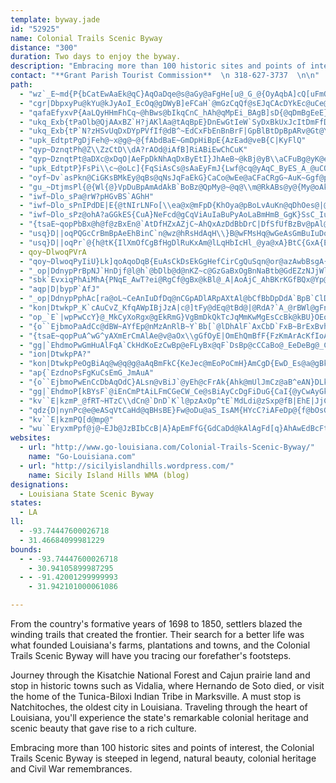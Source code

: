 ```yaml
---
template: byway.jade
id: "52925"
name: Colonial Trails Scenic Byway
distance: "300"
duration: Two days to enjoy the byway.
description: "Embracing more than 100 historic sites and points of interests, the Colonial Trails Scenic Byway is steeped in legend, natural beauty, colonial heritage and Civil War remembrances."
contact: "**Grant Parish Tourist Commission**  \n 318-627-3737  \n\n"
path: 
  - "wz`_E~md{P{bCatEwAaEk@qC}AqOaDqe@s@aGy@aFgHe[u@_G_@{OyAqbA]cQ[uFmOsi@w@gGAgELaDj@gFtQ{oAbFo_@FmEm@oNWaEi@gEqA{Fai@whByGqVyAqH_D}ToAqPyG{jAaFq~@i@_Iu@mFkDcNcEeLwIeXoFiQeWkw@uOeg@kBmJaCqQeAsGq@qCw@gBq@gAoCeCem@se@cEoCkCcAmCs@{]aEgGmAwLkDqDmBqBeCiPs^mAgD}@mFm@_Go@eEiAcDcPc[iBmGWsBYsF`BeZMyDq@aEiAgDyHmLeK{R_GcKcCeBuEuAmBU_RY{Ea@mDqBkDiDe@_Aq@mAyB_H_AsDuPuj@kBeDaJiMoCmFo@yBiAmFWkBIqG?{T_AsHqIaBwIqCwCuAg@e@_Gke@B_Bb@{F?{Cs@yByEgEyAeBm@yAe@sBWmB_AgCkEsEc\\oUmAkBiEaJ}UkSwB}AmLwJiAmAoPwWsLmQoC_DmMoLaFyF_IoMuIwP}G_OqA{DGa@eBiWaBmIyZmiAuA_E{FqT_DmK_DgJgHkQuTkg@yA{DaBoFwOcl@_Qud@cC_GuAaCcCmDyEeE}EmCuDyAaMyFyBmAoGaFmd@gc@kk@{m@uAeB{ByDmEiJaByCcCyDgGsH_BgBiCmBaNkI_B}AgEgF_CwEsJ_\\aBgFy@eBiAsB_DaEuImJ_FmG_DuFmAgDcBwGoEwZa@oByAkFqBiFoCkF}LwPwEuHcg@c_AyBmCyAyAoEyC_FuAoP_BqCo@eBi@qC_BgEyC_Y}SyDESEiPyKgBuA_DyCeAyAsFuLkPs\\oR_a@wEyK}AeEgCcJyAoGgA}Fk@mEaEq`@sIcu@cKe{@eA_HcA}EqUe~@eAiCmAoI[kE{BkaAGwEFeCZmDZsA|Hw[pAoGf@mDTeDB_IOiEe@kGKuFp@ur@^aJ|D{o@DgDQyDkLmaAsAyLGqAyBqSYmBw@yCiAkCsX{i@iYal@M{@kBaFsGeSkC{KqB}KsA_JwDyZy@aJiGkd@aBiNy@uEqAsE_A_CmAaCeD_F{CgDyDsCoDqB}YaLmBaAsBaB_AeAcDeG]a@wSyl@qEuNo@sCoAoEiJkX{DeKaH_Se@_Cc@}E?gEl@cEpCuM`C_JvF}WVYlAyFp@y@mAsAaEgBqE{CqDk@cCV_Nl@eAY{GqEiASiVuAOB]^g@DsGe@aOg@iMp@sLQ{[d@ePAoCTmHrAaJ\\wCKiTsCcDS}CCqCNcEh@sBx@wDxB_CdAiE|@mGZcDF}BSeFaA_DEoBLgPdDmIx@gCJeBE{Fk@iReFsLgCoC[sJYyFi@oKyBqLuC_GgBoDmBqAeAkAqAcC{DqA_Dm@gB}@_FgDci@KqDBcHRkEjBgQ^iFNgJZw`@XcJfSiiCJyCMaFiAaJs@iE"
  - "cgr|DbpxyPu@kYu@kJyAoI_EcOq@gDWyB]eFCaH`@mGzCqQf@sEJqCAcDYkEc@uCe@yBcCwGsPib@ae@wdAk@yB]kBO{BKqOGoAaAiGs\\_bAoFgO{CmGoCaE{AgBo[c[iDeEkCaFgNc\\kBcCqAeAwB_AeAQqZeAoDY_Cg@{CmAoCaBeA}@uBeCak@_}@_C{Es@_CgAyEi@mDUuDIaH`@i[DaJyAi[c@gHSsAaAyCmAsBcC{B_GgEuBwB}AmCaAgDe@mDkIypAs@iG{@sD{AuEuOq^gB_DiBeCgYe^{CmCoXkTuM_JyE_Bu`@qHcHw@}R{@uHi@}D_AgD{AoCyB_YeZaJaJ}@eAqAyBmA_Do@eCyMev@wAe^BsCVyDf@sCdY_fAp@sFhFuo@`AiF\\kApAsC|Si`@vBuEff@soBt@uERmC?}AeAyjACcAqAeMSqUOiSv@_FWwNKmRtGCiAqGOuS?{A|@w@o@yx@@yIL{Ab@mBtIeRtA}D~@gErBaNh@kCd@gBtCeJf@uBBy@?yA}AqWeF_q@eCof@WeCq@gCiAaD}Skh@}JqWiG{NmFgNaBiFy@gDaLi_Aq@mDmBgIsIyZi@kAmAkA}DmBiT{HgAG_D@KwMBej@SmGm@aGasAikHkA_IgAwKkCgd@kAwWm@qGy@_Fqc@ugByY_mAoOcm@_HaZ}@aDyDiPKEqZ{oAaBaKa[_hCsBuOcHgm@uAyKSu@aLw_AqBuR}f@uzHYwGU}NeAutAe@qWa@o`@IaCW_Ca@{B}@sCk@wAgB{Cgy@_}@iBwCy@iBiAkDe@sB[qBWiDiA_k@WwIY}Dgu@}kHiAyIiAqEiA_DifAibCkDsIkBuGcAoFqA{JuAkI}Iqp@m@}H}Bot@]oGuAoMiWkhB{Fc^{Fq[eCsSaEgf@sAqLcBgGmQs_@wDaJiHqRkUgp@{AsGg@kDYkFBqJt@a\\d@yNZqTtAqd@TwMf@mSBgIOuDy@{OmA}NwB_\\k@yLu@aHqAcQuHem@aDsSwI{o@iKst@{BiMqAkGqGgWkHuUaBsEoMm`@kFgRsCwLaDyLsZ{t@iC{GqAyEY{A}@iMy@mWcKmqCSuGCmGx@inBZmi@j@gr@Ngn@x@crADoQxAkiCH}^VeW?}Og@wFcTsfAUkBCoAFsAh@sEdAwCtAsBhA{@~A_A"
  - "qafaEfyxvP{AaLQyHHmFhCq~@hBws@bIkqCnC_hAh@qMpEi_BAgB]sD{@qDmBgEeE}FoDsFi@cAmAmEWoBC_DF{BdF}`@R_DFaEc@_Fy@sEs@aCqDiGmByBoIsKyc@ai@eFyFqEgGyAkCeAiC}A{FeAyGwLylAaBuH{Sur@wCkGgA}AeJsJaByB{Uop@oAeDiA_CiCiDcAw@oAm@y^gJqEgB_DaCmBwBcBuC{Swi@kVqp@iDeIiu@arBySui@uMc_@kLsZmJ}Wyd@snAkS{h@qv@auBgCgKkBaM_[gpDqEyc@kLawAsK{nA_BcTmAyLcRa`AkHi\\}Hk_@{FsWqAeIq@aGGaEe@sLuAkUS}t@J_r@KiHSqA]mAsDeFk@g@iCuDcJaIwA_BiAeBQsAAeBFsAFs^Mcc@FoGLwB|BoId@oIHmDAqGXag@f@{Bt@mFlAmD`DeFgDmAaBMcLC_Ai@m@}@KgIKaCi@qBuB}Eq@w@eLgRaLkSgBqCsGcM_JqTaGgK_@y@s@aAwBaKa@}@w@gA{ByFkHaL]kAS{CRyDl@gCvBgFz@kA`IoNlC{FfJoObs@}qAzByD|Zek@pBaEpJwPjCsHj@kEFuEcFe`@UaD?sFL_DRaBr@qDxAeE~MeYbCaDjg@ex@|Zeg@`EkG~BwGfHyo@lBmIhDqQ|AaKdAaS|ByYp@mFtMqj@fBwLp@mDZ{DtAmLzAoJz@gHbCmLhA_BrGoGra@}[bEyCrCuC`EqGflBscDpMaTzdAyhBnhAgmBnAkEvBcNrGmf@xMeaA~J{v@bDcThOygAjL}{@[sLUuCq@sEcCkU_@sIFqX^kc@XgDl@sDbBsFjAaCrS_^~BqC`CmBnB_ApBo@bf@wMxKgChBiArAqA`j@e^dKuHfBkB`BmChcAgvBrAeCdB{BjcAc~@|r@in@hwBymBtpB_hBhMyKhhAgbAxIiIrx@sx@fYkXzEmFfB_C~AgChDmGzB_FdA}C~@_D~Kgb@hQet@tA}Ix@{J~Dq~@`ERl@yJp@iFf@mGvGo{AfAqYbEw`ARoEXsBt@qCpAoCdB_CtDyDlGaGvAeA|@g@`F}AlCmA`GgH|@gB^gE"
  - "ukq_Exb{tPaOlb@QjAAxBZ`H?jAKlAa@tAqBpE}DnEwGtIeW`SyDxBkUxJcItDmFfD{BzBwAhBkAhBiClFaMhZo@`CsChTaAdDeMjZgB`DaH~Iq@PiAhCmEpg@FfDhBpPCdC[zAcGnPmF~OmBtD{DpEiAbAyAbA}KlD{UpMuCjAuEpAkClA}UjSqXrV_CbCoB~C_E`JcCxGmWbrAcBtJuAdFyPxb@kArBgOtS_AxAu@nByPfp@sBxEcDnEoD~DgBvEc@zC{Bzg@OlB_@lB}@jCsPba@yMrZuDrIuA`CeArAeBdBqBrAiDrAc`AtRyJxB_Bl@wCvAuDfCk_@~Y{CzDaA|Acn@flAaE`HePh[kJjRwLtS{LjVyD`FcEjD_FlCwBv@_}@vT}d@|Lmg@fMcElA}DvBgDhCwr@lu@iG|FcExCsDvBsGzCeDjAoHrBgMxEi~@xYsmAba@gRbMi^vVuMrIqNbKkU`O_BrAq@r@_B~Bk@vA_@`Bq@hHkErk@oDpSsElUqAnEgClEgKrHkInFoC~BeFlD_CxB_ClC{BfFuAjGe@~EmEt_@}TvgBy@xCy@tBmIfNgDtE}DpEmDzC_EvCeoBzjA_FxB}E`BoExBqDpCeDfD_DlCsqAhw@uIfG{CxCsC`DuOzR"
  - "ukq_Exb{tP`N?zHSvUqDxDYpPVfIf@dB^~EdCxFbEnBnBrF|GpBlBtDpBpARv@Gt@Yp@k@jMcPjCyCrTuPz`@}Y|N~e@td@oS~LmMtAyB`AcCv@cDzAuPhA}I|Xw`Bn@_ChAaCrB_D`AeAnCuB`D}AfDmAjDy@xDe@bCKnFHxFt@ta@zIfCVtBB`BKnvFup@vAChBJrB`@zg@lNpC^rB?bDY~f@eFbEgAxaAw[lEaBhAs@jCeC`a@wb@nByAzBaAtA_@rDY|y@S|FQlCm@fUmMjCs@|BGrC^tH`DnEzBbVjMv@f@"
  - "upk_EdtptPgDjFeh@~x@g@~@{fAbdBaE~GmDpHiBpE{AzEad@veB{C|KyFlQ"
  - "qyp~DznqtPh@Z\\ZzCtD\\dA?rAOd@iAfB]RiABiEwChCuK"
  - "qyp~DznqtPt@aDXc@xDqO|AeFpDkNhAqDxByEtI}JhAeB~@kBj@yB\\aCFuBg@yK@eBLyA|a@q}AvDoPxBiMnAmL`V{qBdBmKlImb@tGk[^eAlAmCdA{AhJsKdAaB~@qBl@_DJuACyEF{EmAsKGkBJ_BP}AhB_JbBiJ^mEdAqF|@aEvEcPzViz@zLeb@jByF`BmGjAaGh@uDxAsP|Esx@~HgmApAkIbGoTr@cApDgK|EcPvn@gzB~Uiy@tFuQfBiEfEaIdBeC|r@c_ArB_Bp@OtKw@vAJvBz@hPfRp@RlA~@nKlLpAfAxElCbCl@zGj@lIXnX~AhCDpD_@tMsD"
  - "upk_EdtptP}FsPi\\c~@oLc]{FqSiAsCs@sAaEyFmJ{Lwf@cq@yAqC_ByES_A_@uCOyCPoPIez@^}EvC}Qz@oD|@gCtCsFlBqBx^cVzLqM~FsFt\\uVvBeClAiBxAsDl@_Cb@gCXqEEoD[mEq@eDcA{C{KwZaAaE[yCIeBCoWFiCpD}eA`@yCzEkSx@yE`Fgt@d@gDj@_C`AiCp@wAxByCfBaBvGmEhDwCvBmCxG}GfBkCpA_Dl@{BhBgKxAaHf@mFF{BG_Do@aGs@qCgAaCaCsDgBqDiGyNu@}ByBoIe@kDm@uHOmEKal@q@sa@JgCPeBhA_E~@gBvYyd@b@}@TgABkBIy@mF_Ts@sEKeEYuf@G}q@NqE`@uC`@sBjFaPh@qB^oB\\yDHeH_@oF_AeF{AyEmFoKeBoEm@mBmAaFy@}Fg@{GGsFn@ga@OsFOyBy@iFc@qBwGiSiAeFeAcGq@eJi@o`@e@cGYmBaDoQu@mCqAaDiE{GmA_CiAyDc@uCYeMOcQOsENmDNgA\\uH]gLG{LV{GGwDzUBvEPtD`@zCf@jIxBR[Fq@}F{SqE_R_AeIe@wLCqBF{RC{NCsAy@cLKeGNug@L{IbDsj@BsAUoEyAmXW{AWkAu@eByEiIiB_H{@uBaAgAoAq@wAYiAEuRdAiBXyG`BwBDeBKqRiBq[wGuASuAE{AJoCj@sj@rMyAFyAE_Ce@_CmAqAmAm_@eb@iFmFez@gp@ok@ol@cCyCsYi`@iCwD{@cBkB}Dgc@wiA_Qsb@oA{Ec@eFCuBl@er@]cEg@cDaA{CiP_a@wGiO{o@c}AiGuOqBgEkAqB{EiFwd@wb@aFiFaYwWqGyFuBwAsCsAqUgKcBi@}i@oV_DaBuE}CuEgEiAmAcEoFk@wAgB{FeAmBkCcC}@a@uA]qSgCwCmA_CsBoAkBqA{D[yCeA}OeAgGuAsEcCoFwMsSkA{BcLoVcCoEaBeB}@m@aKeFkAw@{AuAiBeCqAgE_@uBa@kEi@aJs@mGeFqUiAsC{AkBkN{Lc\\eZuA{AcA}Ao@uAaAyCuRmt@aFiQqGkXi@eDe@}FqBqgAuBeh@YoDi@aDaCmH{M}XkDgGsOuTiCyEyBmFc@gAy@_Dq@sHmBa_@GqCm@oIeEiZKaDlAoPh@gDq@_@oDyCuAyAgBg@C?"
  - "oyf~Dv`asPkn@CiGKsBMkEy@qBs@qNsJqFaEkG}CaCo@wEe@aCFaCRgG~AuK~Ggf@pY_p@v`@cC`BkF`FwVj[iIxJs^ld@}BrBqDfCqj@d]y@n@{BzB_rAlsB}EhIuE`HaFfIiBlD{BrFg@jB]`DC`RsDx|@G~IFvOQ~E_@zHkAvQiFzr@WpAkUnw@cCvH}BxEa]`l@eBlCq@vAsDlGqAnCaA~Ci@dDYpFs@xx@QlDa@hDs@bDaEvMeh@rbBkAvCm@dAcBzB_ExDka@r^_N`MeFdF_}@fdAiKlKgHtIwWtWkIhLiE~GmK~NuvAfpB}FdHmHlH{nAdaA_I|HyEdGclCjdE"
  - "gu_~DtjmsPl{@{Wl{@}VpDuBpAmAdAkB`BoBz@QpMy@~@q@\\m@RkABs@y@{My@oAkA_@qLn@mEXiAMwGmDyEeD}YyVoXiVgFgE{DwDgJ{Hm@s@Sm@ViLyFO_s@{CgAM_Ac@}@gAkCaE}@sBeAoHu@eCk@s@c@}@{F{GcCeCuAy@eFsEeAa@m[s^w\\i\\aFiIcGgOaAmByByCiDmD}o@gm@w@g@}B_AiBYkNA"
  - "iwf~Dlo_sPa@rW?pHGvBS`AGhH"
  - "iwf~Dlo_sPnIPdDE|E{@tNIrLNFo[\\ea@x@mFpD{KhOya@pBoLvAuKn@qDhOes@|@eF~CqV`AaGp@yCpCsFz_@gp@tAyCv@iC^mBtDqc@x@gHj@eEZgAbCoFzPgUxJwLfFmH`T}WfNuQxA{AzGyFn}@mt@hAkAzB}DlLiXnNmb@lDsHnAgBzAiB`HcFj|Aoq@`EkB|BsAzAsAjC{DtFyKxL}S`AmCtR{nAb@eBj@sEV_De@}\\c@cGkA_K{^uqC]aFSmKa@iD@iGOcI_@uG[yCu@aEYwCU{C?sA^mCn@sB|E}TbDeLfAuEj@mDtVkeAr@{GFqBMwNw@gGaN_q@y@wOOoIN{Hh@eF`BoL|@eEdFuN~BgFlGyIvMuLj@YnHoDpk@oTxFyCdFsDlC_CpDuDf_@qf@`CuDjIsK"
  - "iwf~Dlo_sPz@ohA?aGGkES{CuA}NeFcd@gCqViAuIaBuPyAoLaBmHmB_GgK}SsC_IuAuCiB{B}IsGuDeEaJoPmIoNyBmFu@oCaEyV_A{GmU_zAuAyHa@{AcCeGaGqP}E_Mk\\w{@uAmE_BiGo|@acGaAyFm@aC{HoWcxAsuEmEuMcFgQm@uAsB_DmC_CunAo{@qB{BkBiDyd@mmAkKuYaLiYcg@wsAyMe]aC_HmBiHsCsNu@kCsDkRoCgLu@uD"
  - "{tsaE~qopPbBx@h@f@zBxEn@`AtDfHZxAZjC~AhQxAzDdBbDrC|DfSfUfBzBv@pAl@`Ab@jA|A`LrAnCzDjFk@fMi@lEwGxTmF~LWz@WdBUlE?`BZdPRzDvAtK?jBQbBgAxCuE`JeQ|^{HnOyAjDYnAOxC_@j_@e@pDcC|DgHrKkX~_@aCrCoObO}@lAcA~BSjBGjBZxSEjBQdBeAxFqAnEaAzEoJ~h@a@lA}FrLg@fDo@xI{@dPOdAy@tCyF`Pe@dCmGzd@u@pC_ChFSpAyAtNe@zFoDlp@?lCXzB~M~m@hAtFJdAq@hWaAvW[dBiEbRSfBc@nThB~XBhB?fAaBdU?~CZ`BnMxf@\\x@pAhBjJpLb@r@Ld@@p@StAg@dAwFzI_AfAcE|Du@nAeE~RuAnF{Rbq@qDfMQdAGlCvCth@JxCGdAO~@eFtLW~@QdB?fBpAnLHfBNh^OxXD~@P~AbDzLrJfPdBnBnThPfAvA`@lANjCF|QTbvBF|@V`A`ArBzBfEpDjFpDhHyAfA"
  - "usq}D||oqPQGcCrBmBpAeEhBinC`n@wz@hRsHdAqH\\}B@wFMsHq@wGeAsGmBuIuDoGyD}EeDeq@_f@sC}B_LmHij@}`@cBgA{GkDyEaBs@_@e@EsIqBqKaAaPKsa@PwFj@mCx@mB`AiFrCyMnI{NdIyStImGxBwLlCwRl@qYPu}@Qk^D}_@K_XBke@Kee@_@wQY}Q@iqAm@e_@JiRKa|@BuPJmp@Qeh@CeMHeZK_HQcC{A"
  - "usq}D||oqPr`@{h@tK{IlXmOfCgBfHgDlRuKxAm@lLqHbIcHl_@ya@xA}BtC{GxA{Ev@aEz[{vCbBcH^a@`ByCjR_R|EqD`Y}Pp`CiwAzG}ElBoCfg@_aAnJuL`ViWd[}[vGuGhC_D~CaDxAeAxJaEhASr[R`BRzSfGpEfEdKtKlDjFfGzK|E}EpEmB~VcI~GkBnnBsb@vC_Apg@gL`MgC|w@aQhd@gK|DiBtBsAjKmJ`FfCvNvBnDT|AA~Hc@bIg@`Ce@tg@iO"
  - qoy~DlwoqPVrA
  - "qoy~DlwoqPyIiU}Lk]qoAqoDqB{EuAsCkDsEkGgHefCirCgQuSqn@or@azAwbBsgA{mAsDqCmF_DaOoJsBsBu@_Aq@aAsAqCyAmFeHmc@y@sDqA{D}M}ZqAkDk@aCm@gDsI{l@iAmFcBgFuQ}_@yDsHgu@seAwWm^{FsFi\\oXmd@q`@wL}JiDwB}hCioA_Dy@"
  - "_op|DdnypPrBpNJ`HnDjf@l@h`@bDlb@d@nKZ~c@GzGaBxOgBnNaBtb@GdEZzNJjWl@dElFjX|@xFbEx[fAlHGxFwAvWy@bIqBxNy@vNj\\lJ|B~@t@l@d@|@R`ABdBSpJB~@ZdCpApDrBnCjKfIxB~B|Yzo@vGpLhBjC|BlCzC~BfXfPvNbIhDxB`F~ArCVnDCnCWxE{AnKgGVa@tHcE|ASlr@Ef`@SvGDvJ_AtKsB`EsAzB_AlFmC|T{Ofz@om@bH{DnHmCbAWd|@cRtEw@vBUdBChEp@rCz@bF|BlFzChEvCrHtHdFzGpF|JtGdRdFjPh@xApAlApBj@lK~@f_@dC"
  - "sbk`EvxiqPhAiMhA{PNqE_AwT?ei@RgCf@gBx@kBl@_A|AoAjC_AhBKrKGfBQx@Yp@e@lBaC\\y@xAmFjHeY~CmKjYel@lFiLnBaFjBmDpBgCjB}AhBgAlCeA~FgA|UkDpDs@hEiB|A}@zFiErMqK~B{B~DaFfxBijDzXy`@lAmCbGaP|@yC|BuK|@uChJwT"
  - "aqp|D|bypP`AfJ"
  - "_op|DdnypPphAc[ra@oL~CeAnIuDfDq@nCGpADlARpAXtAl@bCfBbDpDdA`BpB`ClDlDvFpEjBlA|a@vVzD|AtB`@zFj@lNZhf@KrGg@nIgB`BSvDIjGa@lIeArDKpABnJl@`P{@rL}AzIHzCZjCj@jDjAjCnA~E~ClE`Ff@pAn@hErp@AzCEBSN_@G_Lx`@?`AA`ASh@w@ZyBGuGTgFRm@t@w@r@SpAG~[EhAIv@UhAs@xQgMlCmCnRwYrGeGlB_CpH}M|CmG~A{DhDaKd@yBb@qFvAoLj@{GZoPd@aEb@yBRyDPgFCoGGcCMm@cDoKcCoJcBgMaAmJgHwXiAyDOaAqBuFgBqDcCoDoHgJkDaFqByFiZw_Aa@kBqAuJ"
  - "kon|DtwkpP_K`cAuCvZ_KfqAWpIBjJzA|c@]tFy@dEq@tBd@|@RdA?`A_@rBWl@gFnHgAj@cBh@dG`b@fJls@rCdS{OpEsBhCoI`OuD~Fw@z@oA~@eBx@iA^"
  - "op_`E`|wpPwCcY}@_MkCyXoRgx@gEkRmG}VgBmDkQkTcJqMmKwMgEsCcBk@kBU}OEoEOqAIkA_@yBkA{CyBi`@iVoBy@uTiHsW{HcDq@gHq@{COcc@WsCk@uIyBkl@uPqJmBuKoC_L_CmCcAaGsD_CoB{BsC_SuZmBmDs_@ao@kDmFwOmRwBwBqDgCeGqDq@{@aGgLaA{AsCyCeAy@oBkA_PsHcD{BqAmBu@kBuBcJkAeEs]_dAoCsJOgBGuDFoBNmBd@iCh@kBlMiYr@sBnAwFPyDA_CYaE]_Bi@qBsEmLu@cEYyc@iGknAOmBCcNa@oFcByKuIsd@wCoLeAeDsB_FwDiHaF_IsQ_X}Yea@}\\q]_LoJsH{FqZ{ZqWeUaDgDcCyDy]ep@kD{FqGuHsC_G_Qw[{DcI]kAc@yC_@qX_AiFmCkIq\\op@uBuE"
  - "{o``EjbmoPaAdCc@dBW~AYfEp@nMzAnRlB~Y`Bb[`@lDhAlF`AxCbD`FxB~BrExBvh@fL~B^|G`BdGlE|ClEpFrKpDnGhM|QdCzGfBpGpAzIR`CbLpgBpAtMpAbHzMvk@zHxXjId[fyBpuIhAhGVtGKtCg@rD_DrP]zDJ`FvGxj@|]ztCj@lFZzJOdEm@bFeArF}AxEaBrDkB~Cee@th@gk@np@sCpCyBbByFbDaeC~`AiNhHaGdE{FxEcJnKsEzGaFdJcDhHuFrN"
  - "{tsaE~qopPuA^wG^yAXmErCmAlAe@v@aOx\\gGfOyE|OmEhQmBfF{FzKmArAcKfIoA`Be@|@s@lCyA`Iy@lGg@rL_@jQYjCmGlXoA~BmBdBeCz@mD\\sdAv@aDHgEGgD_@_`@aI_AM}C?k]xA}Ef@mNrDoCfAmF~CuC~@"
  - "gg|`EhdmoPwGmHuAlFqA`CkHdKoEzCwBp@eFLyBx@qF`DsBp@cCCaBo@_EeDeBg@_CWqNyFaBYwDJcIyCuEm@wCLyEjCoDt@kPxAmGbAyGr@qKPiIeBcJyGoBgBuLgGmUmK{Hy@kBk@}@m@mGsGqAu@mZgM_Cw@iAYaBEuUVoRk@_CJiFK}FMsDgA_C_B}Y_^oHkJgA{B]kA_BiIiAyCeBaC_DiCwXeTgDmB_CeAuTaIyGsCig@gReCo@{BQyEXaEjAmP`IwXzL{L`HiB`CcBdEmIlf@oA`GuPjdAkBrIm@hAiBnBcB`Au@XoCP}DDmLKuLDiDLaCx@cC`CeBlDmWfv@a@fBSrAkBhSq@pEuAnFqA~CgUxa@aGnLkCjE}CvC{K~G}@r@mKnJyAvB_@lAk@fD}Brf@c@fHI~DB`FjCfr@Z`L[pp@Ij@DxCJpAZhAz@dGtAjWt@hMR|AxFpW\\dGBzEtBvTvBvXZxIG`B[jAwHhNi@~@mAfAoLxDsWzMmCrByPhRmTbTq@lCKrAJzEb@bG{C|OyBlI}C|IwPvc@E`@Ed@Rr@`AjBj@jB[zC]lBPxGCt@Mh@o@fAi@fBKrBx@lEvD`OtNhVnAtGx@`JNzI_AxJgAtCWrB?x@\\~BlBjCx@z@lBdA~KdB`A?|@QrCsAt@SjEFtFgBjDq@jDDtERr@J`Ab@dFbFb@l@n@dBLl@@xAa@vZ@pDTjA~@tB|CfD~H`GrCjC|CfBlCxCvAfAxE|@dBfAfBxB|@fB`@vCFrBGr@m@t@e@RwCTsBz@u@j@SZI|@TnArCvGtDtG`@rBCvBcBzCAr@Dj@fBzDlEfHdBrB`BlAtDbB`At@Vr@`AvAbG|ENbBA~@e@bE[rA_@bAkAfBo@zAI|Ab@`AxBbDLh@]lCVv@~@dBNdA?z@"
  - "ion|DtwkpPA?"
  - "kon|DtwkpPeOgBiAq@w@q@g@aAqBmFkC{KeJec@mEoPoCmH}AmCgD{EwD_Es@a@gBk@}Ks@aAc@aAaAy@mBoIiYeCuG_AkBw@eA{BoBoQuKaLgGeQaEiAc@aAu@iGwHu@uBUyBGsF`@gB`AsBjCyDtFkG`FiHd@yANmACyA_@yA}@sBcAyAcAy@mAm@sO_EcDeAgCqA}BaBaAsAsEcIc@qAoBuJg@}AoJwOmAgAk@]}@SsBK{@G{CVkC`@mBl@qBvAwAxAwC`Fk@nAuDrTm@rB}BxDsHnJkCfAkd@r@aBAqBe@sAk@eWuQiBoB}@kBi@qBKwCNqGl@aH`EqMrCmHj@yB\\sCb@yEB_KKgAu@yC}AgE_Nsc@qCgG_GuIwCsDsGaFiB_C}@aCSwBBuCr@yCvG}QdEsPbKqz@pJ_i@l@yBxEoI^_BFaCeAuM_@eGFmDb@yFvFmi@V{FrAcOn@gB\\eDb@mMtAuLTuPB}MJ{Dn@qIv@{Cb@_D^gFpBcMlB}Nd@mGjAei@SuBmA}FqAoES{JtA}S`BaO\\oOxFyg@VmA~JwVf@eCj@{PTmAjA{BhAyAz@}BfAyAnHoMzB{C~C}BtB{@nBa@~SkCbSeDnFuAbG}BnPiI|AeApJaFtFyBtEwAdGu@dGa@nB@`BP|LYtX_BxAEhAFfBx@dClFx@bAbAl@n@NbWvCdC?`AKhD?rJfCzExAzFbCbj@xWfHxDhKfMfKvJlA|AzAnCbAdDbC`PFrAGzFrBhPJfN~BdTbDhTfC`KnDdKtCnMrGxThF~L`BlFtF|U~AhJnDdXbCtNP~BR`Kz@rMThKCbMQ|Ae@fB_E~Fi@`BWxBFxF}K|_A{BjJaKv\\iEtKIp@aCdEyDnDkGxEcZbRsDdAgYxDuEhA_TpDyAR{FGuBWkAAyBXgG`EqDxD]r@YrA_BtNQbKDdFaAfEClBJdGOhHq@fPWtIz@rOPxAjEvNxBrJ~EjQlCrFlNhThA`Dl@lD|@~BfAfArG|BzOtBhAj@fd@~[lCxA~JdEM|w@d@v@dCrAqeAzlC{BjHqCjNoLdkA"
  - "ap{`EzdnoPsFgKuCsEmG_JmAuA"
  - "{o``EjbmoPwEnCcDbAqOdC}ALsn@vBiJ`@yEh@cFrAk{Ahk@mUlJmCz@aB^eAN}DLkBX}^xCsCFqAXyLdAsH`AyDVuLrAkC@kD[eEmAkJmBgM_Em]sIYYkTmFeAM}qA}]wKkBgs@kJgDCgYpByg@fCkc@rCkQx@kNrBcl@tLgBPuA?asAkImPaBwCG"
  - "gg|`EhdmoP[kBYsF`@iEnCmPtAiLFmCGeCW_Ce@sBiAyCcDgFiDuG{CaI{@yCwAyGkBoMYuEMkC]uc@[qEi@aEs@aD_@eAsAgCwBmBuN_MwEsDiDsBwBmB_AsAkA{Bq@sCc@qDGaK?saAi@eDYgAcA{ByCkCei@o[oCuBqByC}@eBq@aCoH}RyFsPaGg^yA_EyNqZkU}\\}HcImAyBqFsLaA_ByB_CmKqJgPiT_z@mf@eLyLeOeOkDkEeAmC}Lgx@u@wFi@cUG{JIeCi@mDo[khAcXop@mAmDqEgSaAoDoDcQuPst@iEyRuBaLeAeEy@YFmCCeBSgDwBmJuJse@WcFHqD`AaJpLyy@z@cErCcJrqAmzChNy\\xIuRzCsEvBgCxFyDtDeBrRoHnN_ElXaKdo@qWxlBuu@xp@eXvToIfd@uQtFkDtz@yu@jLwKvUiSvlAchAnH_G`CqA~Eu@tAI~EJhBRzAh@dF~Brk@f[rB~@hBf@zDb@pB?rCQrCu@|Aw@l_@{UrY_QnE_BjD_AzAYjDWp@UnFFvQr@~fBjDtIXxjAlBtKTpFZxHz@nFlA`ErAjHpCvS`Jh_Aj`@xBx@NC|]fO~D~AdJnChJxAxFXli@v@jk@f@"
  - "kv``E|kzmP_@fRT~HTzC\\dCn@`DnD`K`l@pzAxOp^tE`MdLdi@zSxp@fB|EhE|JjC~GlJv_@x@hEHlF}@`LKlDDvBrB|d@PlMIxC{B|UMjC?lEnEjw@GvBcGzp@{Gf\\q@dEQfE@zBL|Bz@lF~@xC`ArBpAhBrBxBjTtRfBpBdAzAh@vAh@vBZjBHpCdCziAC~E}HlcAab@~mDw@fIOrCAlDMhpAeAfSMzEcAbuAP~FtBtRBdBMlC}Gr_@oBdJgSxfA_Qxz@qAnHg@lGZjf@KfC_@~BmAxDuOf^eN|YgBpEmDpKkB~D{LpT"
  - "qdz{D|nynPc@e@eASqVtCaHd@qBHsBE}Fw@oDu@aS_IsAM{HYcC?iAFeDp@{f@bOsGdByOfDmCZ{BH{COmBYsBg@qBs@qB_AwBuAwBeB}@eAqAyB{@aCyr@epCyA{EmEgJaBqCkBgCgMiOgg@sj@{z@eaAqh@il@mAeBi@qAg@yBCm@E_BHuA|FcX`@yCb@uFr@}{@OgJWyEi@{EiBoKke@{zBaA_D{JkRaJ_SiByCmFuH}BuDqg@icAcBaCiAqAcTiRgi@kl@sBsCkCsF_BgBaBqAoHuEkCqBcf@ai@mByAuAk@{CScCF{Bp@}A~@yAxA{@rAiAtCqVn{@o@lAaBfBoBjA}Ad@_BPiBCaBUg\\_KoCs@sBYiCGeDHcBTmCt@yCpAcClBcD~DyAtCkHnUwN~XkCxFyl@dkAyAfE{BdN}Kh^Yp@uAhByAnA{An@eB^uD?a_@gIiCEmBXcBn@oAx@o[x\\}ArAiAr@us@p\\qA^aFj@oIf@iAVkZtRqBz@yJjC_OvEmIpBwI`As]pB}HJgGRuB?{AQaXaFwHe@iLaCsMyBiDy@sC{A}Ao@aBa@wDm@uBq@_MyFuAaAqEaE{EkCkPmNqPmSeAyA}AeBm@We@GgAFmC~@s]lEm@XyBfDwAx@sVvGeIrCeARcCR}AXoElA_NvBaFbAqANaE_@qMf@yI?{Cs@eACmFb@m@GkBeA}EkAo]qAaMiDqs@kBq@L_@ViEtFmw@fo@yeA||@eAdAyObWuYff@y@z@yB~AcBp@yR`EuS~EmE^{GSijA_GcZaBiB]uCmAkSmRs\\y[sBsA{CgD_UuSQm@mBiMWs@kPsOqA_BkCiJ{@eAwpCknBwS}NuDuCcj@w_@kyBc}AyLsGcIuCwKsBaEc@wbJmc@kIy@yImAsCg@qKiC}GuBkGyBwHgD_IkE_HmE_Ay@]o@aAmEWs@_@c@}wEsjD}sEihDm@YaBSo|@_CokByDeCVuEfA{`@nKcCb@iA@cYe@aBe@aIqE}I`d@{@nF_BfMs@rDo@pBqAlCoClDgBxAkAx@eJlEkRlI{mBv|@ef@pTuL~EgGrAmEZkCDypEj@}JFiCRsCd@_FdBcBx@mi@d\\mFrC_ExAaALyAPmEEcTgC}E_@gGY}n@k@kISi@W"
  - "kv``E|kzmPQ[d@mp@"
  - "wu``EryxmPpf@j@~EJb@JzBIbCcB|A}ApEmFfG{GdCaDd@kAlAgFd[q}AhAwEdBcFtb@qeA|@aBfCyDhV{YjDuDdXs[`C_DnQgTtd@wl@pDeG|V{i@tAsDfBsGdGeY`Pyr@xAuHXmBt@gJGk@zAcOf@gIp@oH|F{s@dEwb@rCm^|@cJ`AkHbCuMpSy_APSlAeFp@qB|AoCfEmElVuUnOeP"
websites: 
  - url: "http://www.go-louisiana.com/Colonial-Trails-Scenic-Byway/"
    name: "Go-Louisiana.com"
  - url: "http://sicilyislandhills.wordpress.com/"
    name: Sicily Island Hills WMA (blog)
designations: 
  - Louisiana State Scenic Byway
states: 
  - LA
ll: 
  - -93.74447600026718
  - 31.46684099981229
bounds: 
  - - -93.74447600026718
    - 30.94105899987295
  - - -91.42001299999993
    - 31.942101000061086

---
```


<p>From the country's formative years of 1698 to 1850, settlers
blazed the winding trails that created the frontier. Their search
for a better life was what founded Louisiana's farms, plantations
and towns, and the Colonial Trails Scenic Byway will have you
tracing our forefather's footsteps.</p>
<p>Journey through the Kisatchie National Forest and Cajun prairie
land and stop in historic towns such as Vidalia, where Hernando de
Soto died, or visit the home of the Tunica-Biloxi Indian Tribe in
Marksville. A must stop is Natchitoches, the oldest city in
Louisiana. Traveling through the heart of Louisiana, you'll
experience the state's remarkable colonial heritage and scenic
beauty that gave rise to a rich culture.</p>
<p>Embracing more than 100 historic sites and points of interest,
the Colonial Trails Scenic Byway is steeped in legend, natural
beauty, colonial heritage and Civil War remembrances.</p>
